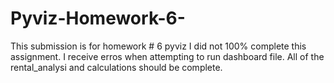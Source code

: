 # Pyviz-Homework-6-
This submission is for homework # 6 pyviz
I did not 100% complete this assignment. I receive erros when attempting to run dashboard file. All of the rental_analysi and calculations should be complete. 
